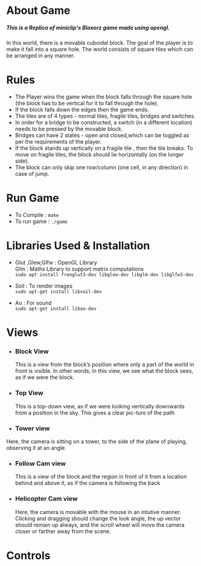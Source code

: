 # About Game
##### This is a Replica of miniclip's Bloxorz game made using opengl.
In this world, there is a movable cuboidal block. The goal of the player is to
make it fall into a square hole. The world consists of square tiles which can
be arranged in any manner.

# Rules
* The Player wins the game when the block falls through the square hole
  (the block has to be vertical for it to fall through the hole).
* If the block falls down the edges then the game ends.
* The tiles are of 4 types - normal tiles, fragile tiles, bridges and switches.
* In order for a bridge to be constructed, a switch (in a different location)
  needs to be pressed by the movable block.
* Bridges can have 2 states - open and closed,which can be toggled as per the requirements
  of the player.
* If the block stands up vertically on a fragile  tile , then the tile breaks.
  To move on fragile tiles, the block should lie horizontally (on the longer side).
* The block can only skip one row/column (one cell, in any direction) in case of jump.

# Run Game
* To Compile : `make`
* To run game : `./game`

# Libraries Used & Installation

* Glut ,Glew,Glfw : OpenGL Library
  <br>
  Glm : Maths Library to support matrix computations
  <br>
  `sudo apt install freeglut3-dev libglew-dev libglm-dev libglfw3-dev`

* Soil : To render images
   <br>
  `sudo apt-get install libsoil-dev`
* Ao : For sound
  <br>
  `sudo apt-get install libao-dev`

# Views

* ### Block View
  This is a view from the block’s position where only a part of the world in
  front is visible. In other words, in this view, we see what the block sees, as
   if we were the block.

* ### Top View
  This is a top-down view, as if we were looking vertically downwards
  from a position in the sky. This gives a clear pic-ture of the path

* ### Tower view
Here, the camera is sitting on a tower, to the side of the plane of playing,
observing it at an angle.

* ### Follow Cam view
  This is a view of the block and the region in front of it from a location
  behind and above it, as if the camera is following the back

* ### Helicopter Cam view
  Here, the camera is movable with the mouse in an intutive manner.
  Clicking and dragging should change the look angle, the up vector should
  remain up always, and the scroll wheel will move the camera closer or farther
  away from the scene.

# Controls
